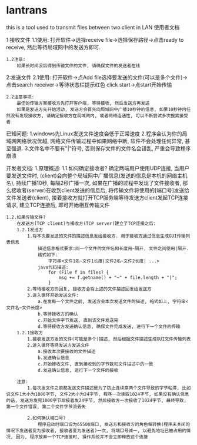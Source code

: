 # lantrans
this is a tool used to transmit files between two client in LAN
使用者文档

1:接收文件
    1.1使用:
        打开软件->选择receive file->选择保存路径->点击ready to receive, 然后等待局域网中的发送方即可.

    1.2注意:
        如果长时间没后得到传输文件的文件, 请确保文件的发送者在线

2:发送文件
    2.1使用:
        打开软件->点Add file选择要发送的文件(可以是多个文件)->点击search receiver->等待状态栏提示红色 click start->点start开始传输

    2.2注意事项:
        最佳的传输方案接收方先打开客户端, 等待接收, 然后发送方再发送
        如果是发送方先开始活动, 发送方会首先向局域网中广播10秒钟的信息, 如果10秒钟内任然没有发现接收方, 请确定接收方在局域网内, 或者网络连通性, 可以不断尝试多次搜索接受者

已知问题:
    1.windows先Linux发送文件速度会低于正常速度
    2.程序会认为你的局域网网络状况优越, 网络文件传输过程中如果网络中断, 软件不会处理任何异常, 甚至强退.
    3.文件名中不要有"|"符号, 否则保存文件的文件名会错乱, 严重会导致程序崩溃

开发者文档:
1.原理概述:
    1.1.如何确定接收者?
        确定两端用户使用UDP连接, 当用户要发送文件时, (client)会向整个局域网中广播信息(发送的信息是本机的网络主机名), 持续广播10秒, 每隔2秒广播一次, 如果在广播的过程中发现了文件接收者, 那么接收者(server)在收到client发送的信息后, 将传输文件将使用的[端口号]发送给文件发送者(client), 接着接收方就打开TCP服务端等待发送方client发起TCP连接请求, 建立TCP连接后, 即可开始相互传输文件

    1.2.如果传输文件?
        在发送方(TCP client)与接收方(TCP server)建立了TCP连接之后:
        1.2.1发送方
            1.将本次要发送的文件的描述信息发给接收方. 用于接收方通过信息生成GUI传输列表信息
                描述信息格式要求:同一个文件的文件名和长度用~隔开, 文件之间使用|隔开.
                格式如下:
                    字符串<文件1名~文件1长度|文件2名~文件2长度| ...>
                java代码描述:
                    for (File f in files) {
                        msg += f.getname() + "~" + file.length + "|";
                    }
            2.等待接收方的回复, 接收方会将上述的文件描述回发给发送方
            3.进入循环开始发送文件:
                a.在发每一个文件之前, 发送方会本次发送文件的描述, 格式如上, 字符串<文件名~文件长度>
                b.等待接收方的确认
                c.开始文件字节发送, 直到该文件发送完
                d.等待接收方发送确认信息, 确保文件完成发送, 进行下一个文件的传输
        1.2.1接收方
            1.接收发送方发的文件(可能是多个)描述, 然后根据文件描述生成GUI文件传输列表
            2.进入循环等待发送方发送文件
                a.接收本次要接收的文件描述
                b.发送确认信息
                c.开始接收文件, 直到接收到的字节数和文件描述中的一致
                d.发送确认信息, 进行下一个文件的接收

        注意:
            1.每次发文件之前都发送文件描述是为了防止连续穿两个文件导致的字节粘滞, 比如说文件1大小为1000字节, 文件2大小为24字节, 程序一次读取1024字节, 如果没有确认信息的话, 发送方发完1000字节后接着发24字节, 然后接收方一次接收了1024字节, 最终导致, 第一个文件错误, 第二个文件字节流丢失

            2.如何确认端口号?
                程序启动时端口设为65500端口, 发送方和接收方的角色每转换(程序未关闭的情况下发送者变为接收者, 接收者变为发送者)一次, 将端口号减一, 以避免地址已被占用的情况, 因为, 程序放弃一个TCP连接时, 操作系统并不会立即释放这个连接 






